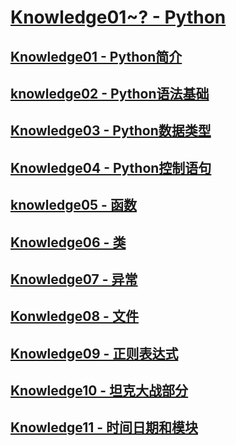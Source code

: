 # [Knowledge01~? - Python](https://github.com/lsmilesmile/Python-Knowledge/tree/master/python)

## [Knowledge01 - Python简介](https://github.com/lsmilesmile/Python-Knowledge/blob/master/python/Python%E7%AE%80%E4%BB%8B1.md)

## [knowledge02 - Python语法基础](https://github.com/lsmilesmile/Python-Knowledge/blob/master/python/Python%E8%AF%AD%E6%B3%95%E5%9F%BA%E7%A1%802.md)

## [Knowledge03 - Python数据类型](https://github.com/lsmilesmile/Python-Knowledge/blob/master/python/Python%E6%95%B0%E6%8D%AE%E7%B1%BB%E5%9E%8B3.md)

## [Knowledge04 - Python控制语句](https://github.com/lsmilesmile/Python-Knowledge/blob/master/python/Python%E6%8E%A7%E5%88%B6%E8%AF%AD%E5%8F%A54.md)

## [knowledge05 - 函数](https://github.com/lsmilesmile/Python-Knowledge/blob/master/python/%E5%87%BD%E6%95%B05.md)

## [Knowledge06 - 类](https://github.com/lsmilesmile/Python-Knowledge/blob/master/python/%E7%B1%BB6.md)

## [Knowledge07 - 异常](https://github.com/lsmilesmile/Python-Knowledge/blob/master/python/%E5%BC%82%E5%B8%B87.md)

## [Konwledge08 - 文件](https://github.com/lsmilesmile/Python-Knowledge/blob/master/python/%E6%96%87%E4%BB%B68.md)

## [Knowledge09 - 正则表达式](https://github.com/lsmilesmile/Python-Knowledge/blob/master/python/%E6%AD%A3%E5%88%99%E8%A1%A8%E8%BE%BE%E5%BC%8F9.md)

## [Knowledge10 - 坦克大战部分](https://github.com/lsmilesmile/Python-Knowledge/blob/master/python/pygame-%E5%9D%A6%E5%85%8B%E5%A4%A7%E6%88%98%E9%83%A8%E5%88%8610.md)

## [Knowledge11 - 时间日期和模块](https://github.com/lsmilesmile/Python-Knowledge/blob/master/python/%E6%97%B6%E9%97%B4%E6%97%A5%E6%9C%9F%E5%92%8C%E6%A8%A1%E5%9D%9711.md)

